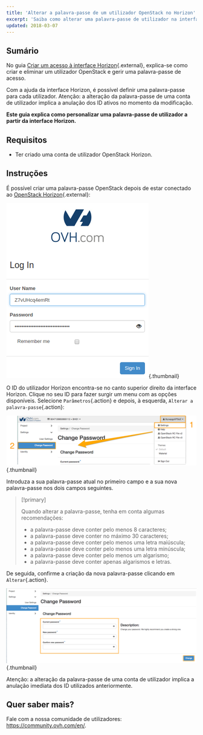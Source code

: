 ```yaml
---
title: 'Alterar a palavra-passe de um utilizador OpenStack no Horizon'
excerpt: 'Saiba como alterar uma palavra-passe de utilizador na interface Horizon'
updated: 2018-03-07
---
```


## Sumário

No guia [Criar um acesso à interface Horizon](/pages/public_cloud/compute/introducing_horizon){.external}, explica-se como criar e eliminar um utilizador OpenStack e gerir uma palavra-passe de acesso.

Com a ajuda da interface Horizon, é possível definir uma palavra-passe para cada utilizador. Atenção: a alteração da palavra-passe de uma conta de utilizador implica a anulação dos ID ativos no momento da modificação.

**Este guia explica como personalizar uma palavra-passe de utilizador a partir da interface Horizon.**

## Requisitos

- Ter criado uma conta de utilizador OpenStack Horizon.

## Instruções

É possível criar uma palavra-passe OpenStack depois de estar conectado ao [OpenStack Horizon](https://horizon.cloud.ovh.net){.external}:

![Conexão ao Horizon](images/1_H_login_window.png){.thumbnail}

O ID do utilizador Horizon encontra-se no canto superior direito da interface Horizon. Clique no seu ID para fazer surgir um menu com as opções disponíveis.
Selecione `Parâmetros`{.action} e depois, à esquerda,  `Alterar a palavra-passe`{.action}:

![Alteração da palavra-passe](images/2_H_pass_change_option.png){.thumbnail}

Introduza a sua palavra-passe atual no primeiro campo e a sua nova palavra-passe nos dois campos seguintes.

> [!primary]
>
> Quando alterar a palavra-passe, tenha em conta algumas recomendações:
>
> - a palavra-passe deve conter pelo menos 8 caracteres;
> - a palavra-passe deve conter no máximo 30 caracteres;
> - a palavra-passe deve conter pelo menos uma letra maiúscula;
> - a palavra-passe deve conter pelo menos uma letra minúscula;
> - a palavra-passe deve conter pelo menos um algarismo;
> - a palavra-passe deve conter apenas algarismos e letras.
>

De seguida, confirme a criação da nova palavra-passe clicando em `Alterar`{.action}.

![Parametrização da palavra-passe](images/3_H_set_new_passord.png){.thumbnail}

Atenção: a alteração da palavra-passe de uma conta de utilizador implica a anulação imediata dos ID utilizados anteriormente.

## Quer saber mais?

Fale com a nossa comunidade de utilizadores: <https://community.ovh.com/en/>.